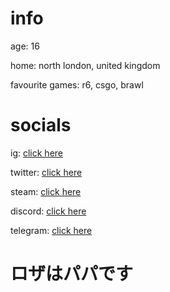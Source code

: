 # info
age: 16

home: north london, united kingdom

favourite games: r6, csgo, brawl

# socials
ig: [click here](https://www.instagram.com/purelxw/)

twitter: [click here](https://twitter.com/purelxw)

steam: [click here](https://steamcommunity.com/id/Purelxw)

discord: [click here](https://discord.com/users/343735638085861377)

telegram: [click here](https://t.me/purelxw)

# ロザはパパです
